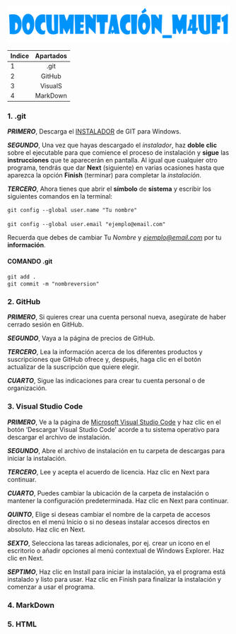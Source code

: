 ![TITULO](https://github.com/lucalm2004/documentaci-n_M4UF1/blob/main/Sin%20t%C3%ADtulo-3.png?raw=true)

| Indice | Apartados |
| - | :-: |
| 1 | .git |
| 2 | GitHub |
| 3 | VisualS |
| 4 | MarkDown |


### 1. .git
_**PRIMERO**_, Descarga el [INSTALADOR](https://git-for-windows.github.io/) de GIT para Windows.

_**SEGUNDO**_, Una vez que hayas descargado el *instalador*, haz **doble** **clic** sobre el ejecutable para que comience el proceso de instalación y **sigue** las **instrucciones** que te aparecerán en pantalla. Al igual que cualquier otro programa, tendrás que dar **Next** (siguiente) en varias ocasiones hasta que aparezca la opción **Finish** (terminar) para completar la *instalación*.

_**TERCERO**_, Ahora tienes que abrir el **símbolo** de **sistema** y escribir los siguientes comandos en la terminal:
````
git config --global user.name "Tu nombre"

git config --global user.email "ejemplo@email.com"
````
Recuerda que debes de cambiar Tu *Nombre* y *ejemplo@email.com* por tu **información**.

#### COMANDO .git
````
git add .
git commit -m "nombreversion"
````


### 2. GitHub
_**PRIMERO**_, Si quieres crear una cuenta personal nueva, asegúrate de haber cerrado sesión en GitHub.

_**SEGUNDO**_, Vaya a la página de precios de GitHub.

_**TERCERO**_, Lea la información acerca de los diferentes productos y suscripciones que GitHub ofrece y, después, haga clic en el botón actualizar de la suscripción que quiere elegir.

_**CUARTO**_, Sigue las indicaciones para crear tu cuenta personal o de organización.

### 3. Visual Studio Code

_**PRIMERO**_, Ve a la página de [Microsoft Visual Studio Code](https://code.visualstudio.com/) y haz clic en el botón ‘Descargar Visual Studio Code’ acorde a tu sistema operativo para descargar el archivo de instalación.

_**SEGUNDO**_, Abre el archivo de instalación en tu carpeta de descargas para iniciar la instalación.

_**TERCERO**_, Lee y acepta el acuerdo de licencia. Haz clic en Next para continuar.

_**CUARTO**_, Puedes cambiar la ubicación de la carpeta de instalación o mantener la configuración predeterminada. Haz clic en Next para continuar.

_**QUINTO**_, Elige si deseas cambiar el nombre de la carpeta de accesos directos en el menú Inicio o si no deseas instalar accesos directos en absoluto. Haz clic en Next.

_**SEXTO**_, Selecciona las tareas adicionales, por ej. crear un icono en el escritorio o añadir opciones al menú contextual de Windows Explorer. Haz clic en Next.

_**SEPTIMO**_, Haz clic en Install para iniciar la instalación, ya el programa está instalado y listo para usar. Haz clic en Finish para finalizar la instalación y comenzar a usar el programa.

### 4. MarkDown
### 5. HTML

